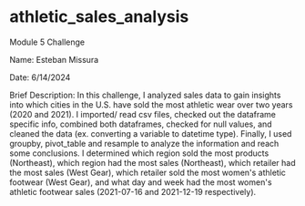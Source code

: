 # athletic_sales_analysis
Module 5 Challenge

Name: Esteban Missura

Date: 6/14/2024

Brief Description: In this challenge, I analyzed sales data to gain insights into which cities in the U.S. have sold the most athletic wear over two years (2020 and 2021). I imported/ read csv files, checked out the dataframe specific info, combined both dataframes, checked for null values, and cleaned the data (ex. converting a variable to datetime type). Finally, I used groupby, pivot_table and resample to analyze the information and reach some conclusions. I determined which region sold the most products (Northeast), which region had the most sales (Northeast), which retailer had the most sales (West Gear), which retailer sold the most women's athletic footwear (West Gear), and what day and week had the most women's athletic footwear sales (2021-07-16 and 2021-12-19 respectively).